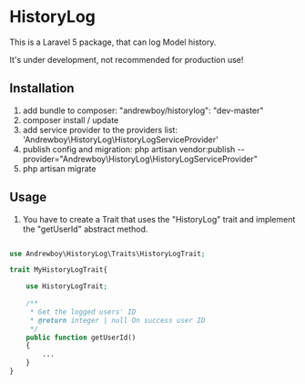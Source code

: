 # HistoryLog

This is a Laravel 5 package, that can log Model history. 

It's under development, not recommended for production use!

## Installation

1. add bundle to composer: "andrewboy/historylog": "dev-master"
2. composer install / update
3. add service provider to the providers list: 'Andrewboy\HistoryLog\HistoryLogServiceProvider'
4. publish config and migration: php artisan vendor:publish --provider="Andrewboy\HistoryLog\HistoryLogServiceProvider"
5. php artisan migrate

## Usage

1. You have to create a Trait that uses the "HistoryLog" trait and implement the "getUserId" abstract method.

```php

use Andrewboy\HistoryLog\Traits\HistoryLogTrait;

trait MyHistoryLogTrait{

    use HistoryLogTrait;
    
    /**
     * Get the logged users' ID
     * @return integer | null On success user ID
     */
    public function getUserId()
    {
        ...
    }
}
```
